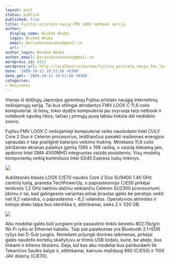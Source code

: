 ```yaml
---
layout: post
status: publish
published: true
title: Fujitsu pristato naują FMV LOOX netbook seriją
author:
  display_name: Wicked Akuba
  login: Wicked Akuba
  email: Dariusbuinauskas@gmail.co
  url: ''
author_login: Wicked Akuba
author_email: Dariusbuinauskas@gmail.co
wordpress_id: 4152
wordpress_url: http://localhost/site/new/fujitsu_pristato_nauja_fmv_loox_netbook_serija/
date: '2009-10-13 19:51:58 +0300'
date_gmt: '2009-10-13 19:51:58 +0300'
categories:
- Naujienos
---
```

<p>Vienas iš didžiųjų Japonijos gamintojų Fujitsu pristato naująją internetinių nešiojamųjų seriją. Tai bus stilingai atrodantys FMV LOOX C 11,6 colio kompiuteriai. Iš tiesų, tokio dydžio kompiuteriai jau svyruoja tarp netbook ir notebook sąvokų ribos, tačiau į pirmųjų pusę labiau linksta dėl nedidelio svorio. </p>
<p>Fujitsu FMV LOOX C nešiojamieji kompiuteriai veiks naudodami Intel CULV Core 2 Duo ir Celeron procesorius, leidžiančius pasiekti mažesnes energijos sąnaudas ir taip praiilginti baterijos veikimo trukmę. Minėtasis 11,6 colio įstrižainės ekranas palaikys įgimtą 1366 x 768 raišką, o vaizdą tiekiamą jam, apdoros Intel GMA 4500MHD integruotas vaizdo posistemis. Visų modelių komponentų veiklą kontroliuos Intel GS45 Express lustų rinkinys. </p>
<p><img src="http://img42.imageshack.us/img42/8356/fujitsufmv.jpg" /></p>
<p>Aukštesnės klasės LOOX C/E70 naudos Core 2 Duo SU9400 1.40 GHz centrinį lustą, praneša TechPowerUp, o paprastesniojo C/E50 pirkėjai tenkinsis 1,2 GHz taktiniu dažniu veikiančiu Celeron SU2300 procesoriumi. Įdomu ir tai, kad galingesnis variantas pilnai įkrautas galės be perstojo veikti net 9,2 valandos, o paprastesnis – 6,2 valandos. Operatyvios atminties ir kietojo disko talpa bus identiška ir, atitinkamai, sieks 2 ir 320 GB.</p>
<p><img src="http://img387.imageshack.us/img387/9342/fujitsufmv2.jpg" /></p>
<p>Abu modeliai galės būti jungiami prie pasaulinio tinklo bevieliu 802.11b/g/n Wi-Fi ryšiu ar Ethernet kabeliu. Taip pat palaikomas yra Bluetooth 2.1+EDR ryšys bei D-Sub jungtis.  Norėdami prijungti išorines laikmenas, pirkėjai galės naudotis kortelių skaitytuvu ar trimis USB lizdais, kurie, be abejo, bus tinkami ir kitiems tikslams. Deja, kol kas abu modeliai bus parduodami tik Tekančios Saulės šalyje ir, atitinkamai, kainuos maždaug 890 (C/E50) ir 1100 JAV dolerių (C/E70).<br /></p>
